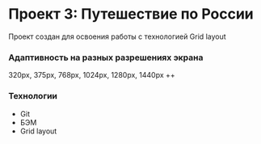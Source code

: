 # Проект 3: Путешествие по России
Проект создан для освоения работы с технологией Grid layout

### Адаптивность на разных разрешениях экрана
320px, 375px, 768px, 1024px, 1280px, 1440px ++

### Технологии
* Git
* БЭМ
* Grid layout